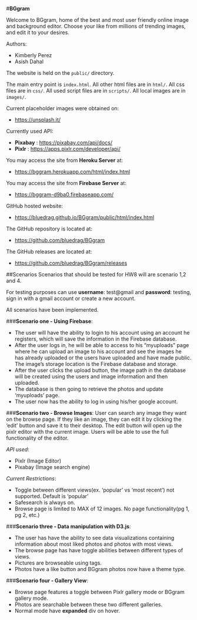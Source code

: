 #__BGgram__

Welcome to BGgram, home of the best and most user friendly online image
and background editor. Choose your like from millions of trending images, 
and edit it to your desires.

Authors:
* Kimberly Perez
* Asish Dahal

The website is held on the `public/` directory. 

The main entry point is `index.html`.
All other html files are in `html/`.
All css files are in `css/`.
All used script files are in `scripts/`.
All local images are in `images/`.

Current placeholder images were obtained on:
* https://unsplash.it/

Currently used API:
* __Pixabay__ : https://pixabay.com/api/docs/ 
* __Pixlr__ : https://apps.pixlr.com/developer/api/

You may access the site from __Heroku Server__ at:
* https://bggram.herokuapp.com/html/index.html 

You may access the site from __Firebase Server__ at:
* https://bggram-d9ba0.firebaseapp.com/

GitHub hosted website:
* https://bluedrag.github.io/BGgram/public/html/index.html 

The GitHub repository is located at:
* https://github.com/bluedrag/BGgram

The GitHub releases are located at:
* https://github.com/bluedrag/BGgram/releases


##Scenarios 
Scenarios that should be tested for HW8 will are scenario 1,2 and 4.

For testing purposes can use __username__: test@gmail and __password__: testing, sign in with a gmail account or create a new account.

All scenarios have been implemented.

###__Scenario one - Using Firebase__: 
* The user will have the ability to login to his account using an account he registers, which will save the information in the Firebase database.
* After the user logs in, he will be able to access to his “myuploads” page where he can upload an image to his account and see the images he has already uploaded or the users have uploaded and have made public. The image’s storage location is the Firebase database and storage.
* After the user clicks the upload button, the image path in the database will be created using the users and image information and then uploaded.
* The database is then going to retrieve the photos and update ‘myuploads’ page.
* The user now has the ability to log in using his/her google account.

###__Scenario two - Browse Images__:
User can search any image they want on the browse page. If they like an image, they can edit it by clicking the ‘edit’ button and save it to their desktop. The edit button will open up the pixlr editor with the current image. Users will be able to use the full functionality of the editor.

*API used*:
* Pixlr (Image Editor)
* Pixabay (Image search engine)

*Current Restrictions*:
* Toggle between different views(ex. ‘popular’ vs ‘most recent’) not supported. Default is ‘popular’
* Safesearch is always on.
* Browse page is limited to MAX of 12 images. No page functionality(pg 1, pg 2, etc.)

###__Scenario three - Data manipulation with D3.js__:
* The user has have the ability to see data visualizations containing information about most liked photos and photos with most views.
* The browse page has have toggle abilities between different types of views.
* Pictures are browseable using tags.
* Photos have a like button and BGgram photos now have a theme type.

###__Scenario four - Gallery View__:
* Browse page features a toggle between Pixlr gallery mode or BGgram gallery mode.
* Photos are searchable between these two different galleries. 
* Normal mode have __expanded__ div on hover.

